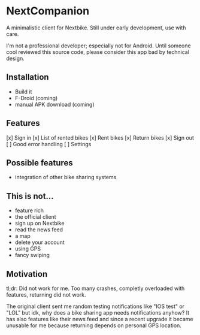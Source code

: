 # NextCompanion
A minimalistic client for Nextbike. Still under early development, use with care.

I'm not a professional developer; especially not for Android. Until someone cool reviewed this source code, please consider this app bad by technical design.

## Installation
* Build it
* F-Droid (coming)
* manual APK download (coming)

## Features
[x] Sign in
[x] List of rented bikes
[x] Rent bikes
[x] Return bikes
[x] Sign out
[ ] Good error handling
[ ] Settings

## Possible features
* integration of other bike sharing systems

## This is not...
* feature rich
* the official client
* sign up on Nextbike
* read the news feed
* a map
* delete your account
* using GPS
* fancy swiping

## Motivation
tl;dr: Did not work for me. Too many crashes, completly overloaded with features, returning did not work.

The original client sent me random testing notifications like "IOS test" or "LOL" but idk, why does a bike sharing app needs notifications anyhow? It has also features like their news feed and since a recent upgrade it became unusable for me because returning depends on personal GPS location.
